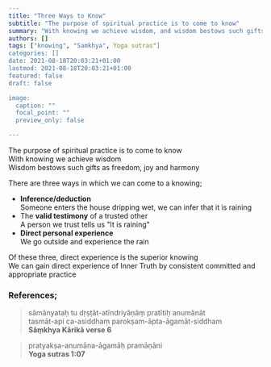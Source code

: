 ```yaml
---
title: "Three Ways to Know"
subtitle: "The purpose of spiritual practice is to come to know"
summary: "With knowing we achieve wisdom, and wisdom bestows such gifts as freedom, joy and harmony"
authors: []
tags: ["knowing", "Samkhya", Yoga sutras"]
categories: []
date: 2021-08-18T20:03:21+01:00
lastmod: 2021-08-18T20:03:21+01:00
featured: false
draft: false

image:
  caption: ""
  focal_point: ""
  preview_only: false

---
```

The purpose of spiritual practice is to come to know\
With knowing we achieve wisdom\
Wisdom bestows such gifts as freedom, joy and harmony

There are three ways in which we can come to a knowing;

- **Inference/deduction**\
Someone enters the house dripping wet, we can infer that it is raining
- The **valid testimony** of a trusted other\
A person we trust tells us "It is raining"
- **Direct personal experience**\
We go outside and experience the rain

Of these three, direct experience is the superior knowing\
We can gain direct experience of Inner Truth by consistent committed and appropriate practice

### References;

>sāmānyataḥ tu dṛṣṭāt-atīndriyāṇāṃ pratītiḥ anumānāt\
>tasmāt-api ca-asiddhaṃ parokṣam-āpta-āgamāt-siddham\
>**Sāṃkhya Kārikā verse 6**

>pratyakṣa-anumāna-āgamāḥ pramāṇāni\
>**Yoga sutras 1:07**
